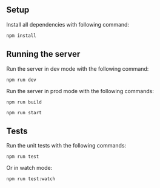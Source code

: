 ## Setup

Install all dependencies with following command:

`npm install`

## Running the server

Run the server in dev mode with the following command:

`npm run dev`

Run the server in prod mode with the following commands:

`npm run build`

`npm run start`

## Tests

Run the unit tests with the following commands:

`npm run test`

Or in watch mode:

`npm run test:watch`